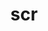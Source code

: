 ---
title: "scr"
layout: cache
categories: [package, develop-2024-01-21]
meta: {"versions": ["2.0.0", "3.0.1"], "compilers": ["gcc@=11.4.0", "gcc@=7.5.0", "gcc@=9.4.0", "oneapi@=2023.2.0"], "oss": ["ubuntu18.04", "ubuntu20.04", "ubuntu22.04"], "platforms": ["linux"], "targets": ["aarch64", "neoverse_v1", "ppc64le", "x86_64_v3"], "stacks": ["e4s", "e4s-aarch64", "e4s-neoverse_v1", "e4s-oneapi", "e4s-power", "radiuss", "root", "tutorial"], "num_specs": 7, "num_specs_by_stack": {"root": 7, "radiuss": 1, "e4s-neoverse_v1": 1, "e4s-power": 1, "e4s": 1, "e4s-oneapi": 1, "e4s-aarch64": 1, "tutorial": 1}}
spec_details: [{"hash": "xe3je5etijnfeas7cdi3qaj4uxccue22", "compiler": "gcc@=7.5.0", "versions": ["3.0.1"], "os": "ubuntu18.04", "platform": "linux", "target": "x86_64_v3", "variants": ["+bbapi", "~bbapi_fallback", "build_system=cmake", "build_type=Release", "cache_base=/dev/shm", "cntl_base=/dev/shm", "copy_config=none", "~dw", "+examples", "file_lock=FLOCK", "+fortran", "generator=make", "~ipo", "+libyogrt", "+pdsh", "resource_manager=SLURM", "scr_config=scr.conf", "+shared", "+tests"], "stacks": ["root", "radiuss"], "size": "-", "tarball": "https://binaries.spack.io/develop-2024-01-21/build_cache/linux-ubuntu18.04-x86_64_v3/gcc-7.5.0/scr-3.0.1/linux-ubuntu18.04-x86_64_v3-gcc-7.5.0-scr-3.0.1-xe3je5etijnfeas7cdi3qaj4uxccue22.spack"}, {"hash": "ms4bx7zkj4oa5dmc6xf2u3mgxd6lio3k", "compiler": "gcc@=11.4.0", "versions": ["3.0.1"], "os": "ubuntu20.04", "platform": "linux", "target": "neoverse_v1", "variants": ["+bbapi", "~bbapi_fallback", "build_system=cmake", "build_type=Release", "cache_base=/dev/shm", "cntl_base=/dev/shm", "copy_config=none", "~dw", "+examples", "file_lock=FLOCK", "+fortran", "generator=make", "~ipo", "+libyogrt", "+pdsh", "resource_manager=SLURM", "scr_config=scr.conf", "+shared", "+tests"], "stacks": ["root", "e4s-neoverse_v1"], "size": "-", "tarball": "https://binaries.spack.io/develop-2024-01-21/build_cache/linux-ubuntu20.04-neoverse_v1/gcc-11.4.0/scr-3.0.1/linux-ubuntu20.04-neoverse_v1-gcc-11.4.0-scr-3.0.1-ms4bx7zkj4oa5dmc6xf2u3mgxd6lio3k.spack"}, {"hash": "gr423urpqsulshen6ra64xbuet2p3ryf", "compiler": "gcc@=9.4.0", "versions": ["3.0.1"], "os": "ubuntu20.04", "platform": "linux", "target": "ppc64le", "variants": ["+bbapi", "~bbapi_fallback", "build_system=cmake", "build_type=Release", "cache_base=/dev/shm", "cntl_base=/dev/shm", "copy_config=none", "~dw", "+examples", "file_lock=FLOCK", "+fortran", "generator=make", "~ipo", "+libyogrt", "+pdsh", "resource_manager=SLURM", "scr_config=scr.conf", "+shared", "+tests"], "stacks": ["e4s-power", "root"], "size": "-", "tarball": "https://binaries.spack.io/develop-2024-01-21/build_cache/linux-ubuntu20.04-ppc64le/gcc-9.4.0/scr-3.0.1/linux-ubuntu20.04-ppc64le-gcc-9.4.0-scr-3.0.1-gr423urpqsulshen6ra64xbuet2p3ryf.spack"}, {"hash": "lw5rqqevwsfpghjoor3oylw3jfm2tapa", "compiler": "gcc@=11.4.0", "versions": ["3.0.1"], "os": "ubuntu20.04", "platform": "linux", "target": "x86_64_v3", "variants": ["+bbapi", "~bbapi_fallback", "build_system=cmake", "build_type=Release", "cache_base=/dev/shm", "cntl_base=/dev/shm", "copy_config=none", "~dw", "+examples", "file_lock=FLOCK", "+fortran", "generator=make", "~ipo", "+libyogrt", "+pdsh", "resource_manager=SLURM", "scr_config=scr.conf", "+shared", "+tests"], "stacks": ["root", "e4s"], "size": "-", "tarball": "https://binaries.spack.io/develop-2024-01-21/build_cache/linux-ubuntu20.04-x86_64_v3/gcc-11.4.0/scr-3.0.1/linux-ubuntu20.04-x86_64_v3-gcc-11.4.0-scr-3.0.1-lw5rqqevwsfpghjoor3oylw3jfm2tapa.spack"}, {"hash": "55cgxfjzuw2xyqdshasxydtagq7g43v6", "compiler": "oneapi@=2023.2.0", "versions": ["3.0.1"], "os": "ubuntu20.04", "platform": "linux", "target": "x86_64_v3", "variants": ["+bbapi", "~bbapi_fallback", "build_system=cmake", "build_type=Release", "cache_base=/dev/shm", "cntl_base=/dev/shm", "copy_config=none", "~dw", "+examples", "file_lock=FLOCK", "+fortran", "generator=make", "~ipo", "+libyogrt", "+pdsh", "resource_manager=SLURM", "scr_config=scr.conf", "+shared", "+tests"], "stacks": ["root", "e4s-oneapi"], "size": "-", "tarball": "https://binaries.spack.io/develop-2024-01-21/build_cache/linux-ubuntu20.04-x86_64_v3/oneapi-2023.2.0/scr-3.0.1/linux-ubuntu20.04-x86_64_v3-oneapi-2023.2.0-scr-3.0.1-55cgxfjzuw2xyqdshasxydtagq7g43v6.spack"}, {"hash": "rln6rzlk5v57v4bnq6odm2gwz3gvcm6i", "compiler": "gcc@=11.4.0", "versions": ["3.0.1"], "os": "ubuntu22.04", "platform": "linux", "target": "aarch64", "variants": ["+bbapi", "~bbapi_fallback", "build_system=cmake", "build_type=Release", "cache_base=/dev/shm", "cntl_base=/dev/shm", "copy_config=none", "~dw", "+examples", "file_lock=FLOCK", "+fortran", "generator=make", "~ipo", "+libyogrt", "+pdsh", "resource_manager=SLURM", "scr_config=scr.conf", "+shared", "+tests"], "stacks": ["e4s-aarch64", "root"], "size": "-", "tarball": "https://binaries.spack.io/develop-2024-01-21/build_cache/linux-ubuntu22.04-aarch64/gcc-11.4.0/scr-3.0.1/linux-ubuntu22.04-aarch64-gcc-11.4.0-scr-3.0.1-rln6rzlk5v57v4bnq6odm2gwz3gvcm6i.spack"}, {"hash": "wmswlhi4b7vhw3wpwvb3omajtsokgi6j", "compiler": "gcc@=11.4.0", "versions": ["2.0.0"], "os": "ubuntu22.04", "platform": "linux", "target": "x86_64_v3", "variants": ["async_api=NONE", "build_system=cmake", "build_type=Release", "cache_base=/dev/shm", "cntl_base=/dev/shm", "copy_config=none", "+dtcmp", "file_lock=FLOCK", "~fortran", "generator=make", "~ipo", "+libyogrt", "resource_manager=SLURM", "scr_config=scr.conf"], "stacks": ["tutorial", "root"], "size": "-", "tarball": "https://binaries.spack.io/develop-2024-01-21/build_cache/linux-ubuntu22.04-x86_64_v3/gcc-11.4.0/scr-2.0.0/linux-ubuntu22.04-x86_64_v3-gcc-11.4.0-scr-2.0.0-wmswlhi4b7vhw3wpwvb3omajtsokgi6j.spack"}]
---